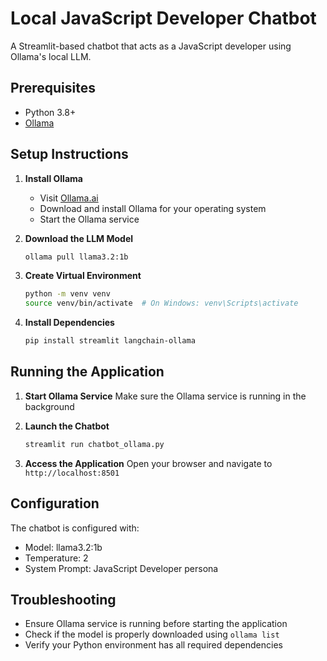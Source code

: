 # Local JavaScript Developer Chatbot

A Streamlit-based chatbot that acts as a JavaScript developer using Ollama's local LLM.

## Prerequisites

- Python 3.8+
- [Ollama](https://ollama.ai/)

## Setup Instructions

1. **Install Ollama**
   - Visit [Ollama.ai](https://ollama.ai/)
   - Download and install Ollama for your operating system
   - Start the Ollama service

2. **Download the LLM Model**
   ```bash
   ollama pull llama3.2:1b
   ```

3. **Create Virtual Environment**
   ```bash
   python -m venv venv
   source venv/bin/activate  # On Windows: venv\Scripts\activate
   ```

4. **Install Dependencies**
   ```bash
   pip install streamlit langchain-ollama
   ```

## Running the Application

1. **Start Ollama Service**
   Make sure the Ollama service is running in the background

2. **Launch the Chatbot**
   ```bash
   streamlit run chatbot_ollama.py
   ```

3. **Access the Application**
   Open your browser and navigate to `http://localhost:8501`

## Configuration

The chatbot is configured with:
- Model: llama3.2:1b
- Temperature: 2
- System Prompt: JavaScript Developer persona

## Troubleshooting

- Ensure Ollama service is running before starting the application
- Check if the model is properly downloaded using `ollama list`
- Verify your Python environment has all required dependencies
